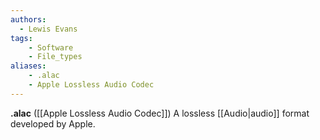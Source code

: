 ```yaml
---
authors:
  - Lewis Evans
tags:
    - Software
    - File_types
aliases:
    - .alac
    - Apple Lossless Audio Codec
---
```

**.alac** ([[Apple Lossless Audio Codec]]) A lossless [[Audio|audio]] format developed by Apple.
